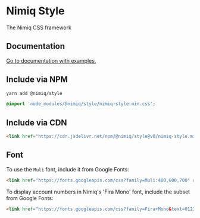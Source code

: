 # Nimiq Style

The Nimiq CSS framework

## Documentation

[Go to documentation with examples.](https://naughty-raman-53eb55.netlify.com)

## Include via NPM

```bash
yarn add @nimiq/style
```

```css
@import 'node_modules/@nimiq/style/nimiq-style.min.css';
```

## Include via CDN

```html
<link href="https://cdn.jsdelivr.net/npm/@nimiq/style@v0/nimiq-style.min.css" rel="stylesheet">
```

## Font

To use the `Muli` font, include it from Google Fonts:

```html
<link href="https://fonts.googleapis.com/css?family=Muli:400,600,700" rel="stylesheet">
```

To display account numbers in Nimiq's 'Fira Mono' font, include the subset from
Google Fonts:

```html
<link href="https://fonts.googleapis.com/css?family=Fira+Mono&text=0123456789ABCDEFGHJKLMNPQRSTUVXY" rel="stylesheet">
```
